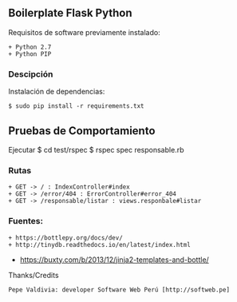 ## Boilerplate Flask Python

Requisitos de software previamente instalado:

	+ Python 2.7
	+ Python PIP

### Descipción

Instalación de dependencias:

	$ sudo pip install -r requirements.txt

## Pruebas de Comportamiento

Ejecutar
  $ cd test/rspec
  $ rspec spec responsable.rb

### Rutas

	+ GET -> / : IndexController#index
	+ GET -> /error/404 : ErrorController#error_404
	+ GET -> /responsable/listar : views.responbale#listar

### Fuentes:

	+ https://bottlepy.org/docs/dev/
	+ http://tinydb.readthedocs.io/en/latest/index.html
  + https://buxty.com/b/2013/12/jinja2-templates-and-bottle/

Thanks/Credits

    Pepe Valdivia: developer Software Web Perú [http://softweb.pe]
